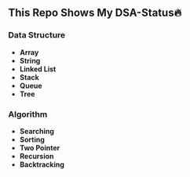 ## This Repo Shows My DSA-Status🔥
### Data Structure
- **Array**
- **String**
- **Linked List**
- **Stack**
- **Queue**
- **Tree**
### Algorithm
- **Searching**
- **Sorting**
- **Two Pointer**
- **Recursion**
- **Backtracking**
